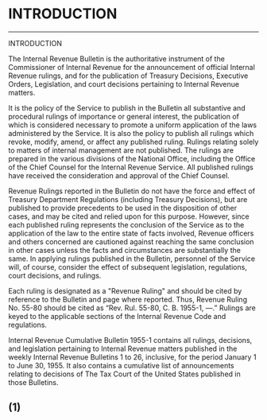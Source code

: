 # INTRODUCTION

---

INTRODUCTION

The Internal Revenue Bulletin is the authoritative instrument of the Commissioner of Internal Revenue for the announcement of official Internal Revenue rulings, and for the publication of Treasury Decisions, Executive Orders, Legislation, and court decisions pertaining to Internal Revenue matters.

It is the policy of the Service to publish in the Bulletin all substantive and procedural rulings of importance or general interest, the publication of which is considered necessary to promote a uniform application of the laws administered by the Service. It is also the policy to publish all rulings which revoke, modify, amend, or affect any published ruling. Rulings relating solely to matters of internal management are not published. The rulings are prepared in the various divisions of the National Office, including the Office of the Chief Counsel for the Internal Revenue Service. All published rulings have received the consideration and approval of the Chief Counsel.

Revenue Rulings reported in the Bulletin do not have the force and effect of Treasury Department Regulations (including Treasury Decisions), but are published to provide precedents to be used in the disposition of other cases, and may be cited and relied upon for this purpose. However, since each published ruling represents the conclusion of the Service as to the application of the law to the entire state of facts involved, Revenue officers and others concerned are cautioned against reaching the same conclusion in other cases unless the facts and circumstances are substantially the same. In applying rulings published in the Bulletin, personnel of the Service will, of course, consider the effect of subsequent legislation, regulations, court decisions, and rulings.

Each ruling is designated as a "Revenue Ruling" and should be cited by reference to the Bulletin and page where reported. Thus, Revenue Ruling No. 55-80 should be cited as “Rev. Rul. 55-80, C. B. 1955-1, —.” Rulings are keyed to the applicable sections of the Internal Revenue Code and regulations.

Internal Revenue Cumulative Bulletin 1955-1 contains all rulings,  decisions, and legislation pertaining to Internal Revenue matters published in the weekly Internal Revenue Bulletins 1 to 26, inclusive, for the period January 1 to June 30, 1955. It also contains a cumulative list of announcements relating to decisions of The Tax Court of the United States published in those Bulletins. 

## (1)